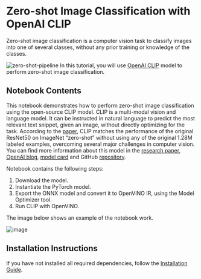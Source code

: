 # Zero-shot Image Classification with OpenAI CLIP
Zero-shot image classification is a computer vision task to classify images into one of several classes, without any prior training or knowledge of the classes.

![zero-shot-pipeline](https://user-images.githubusercontent.com/29454499/207773481-d77cacf8-6cdc-4765-a31b-a1669476d620.png)
In this tutorial, you will use [OpenAI CLIP](https://github.com/openai/CLIP) model to perform zero-shot image classification.

## Notebook Contents

This notebook demonstrates how to perform zero-shot image classification using the open-source CLIP model. CLIP is a multi-modal vision and language model. It can be instructed in natural language to predict the most relevant text snippet, given an image, without directly optimizing for the task. According to the [paper](https://arxiv.org/abs/2103.00020), CLIP matches the performance of the original ResNet50 on ImageNet “zero-shot” without using any of the original 1.28M labeled examples, overcoming several major challenges in computer vision.
You can find more information about this model in the [research paper](https://arxiv.org/abs/2103.00020), [OpenAI blog](https://openai.com/blog/clip/), [model card](https://github.com/openai/CLIP/blob/main/model-card.md) and GitHub [repository](https://github.com/openai/CLIP).

Notebook contains the following steps:
1. Download the model.
2. Instantiate the PyTorch model.
3. Export the ONNX model and convert it to OpenVINO IR, using the Model Optimizer tool.
4. Run CLIP with OpenVINO.

The image below shows an example of the notebook work.

![image](https://user-images.githubusercontent.com/29454499/207795060-437b42f9-e801-4332-a91f-cc26471e5ba2.png)

## Installation Instructions

If you have not installed all required dependencies, follow the [Installation Guide](../../README.md).
